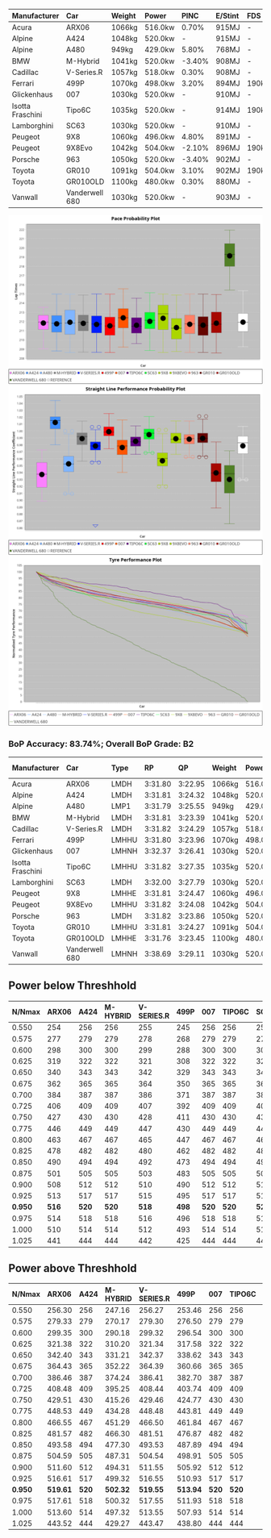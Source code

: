 | Manufacturer     | Car            | Weight | Power   | PINC    | E/Stint | FDS     |
|:-|:-|:-|:-|:-|:-|:-|
| Acura            | ARX06          | 1066kg | 516.0kw | 0.70%   | 915MJ   |    -    |
| Alpine           | A424           | 1048kg | 520.0kw |    -    | 915MJ   |    -    |
| Alpine           | A480           | 949kg  | 429.0kw | 5.80%   | 768MJ   |    -    |
| BMW              | M-Hybrid       | 1041kg | 520.0kw | -3.40%  | 908MJ   |    -    |
| Cadillac         | V-Series.R     | 1057kg | 518.0kw | 0.30%   | 908MJ   |    -    |
| Ferrari          | 499P           | 1070kg | 498.0kw | 3.20%   | 894MJ   | 190kph  |
| Glickenhaus      | 007            | 1030kg | 520.0kw |    -    | 910MJ   |    -    |
| Isotta Fraschini | Tipo6C         | 1035kg | 520.0kw |    -    | 914MJ   | 190kph  |
| Lamborghini      | SC63           | 1030kg | 520.0kw |    -    | 910MJ   |    -    |
| Peugeot          | 9X8            | 1060kg | 496.0kw | 4.80%   | 891MJ   |    -    |
| Peugeot          | 9X8Evo         | 1042kg | 504.0kw | -2.10%  | 896MJ   | 190kph  |
| Porsche          | 963            | 1050kg | 520.0kw | -3.40%  | 902MJ   |    -    |
| Toyota           | GR010          | 1091kg | 504.0kw | 3.10%   | 902MJ   | 190kph  |
| Toyota           | GR010OLD       | 1100kg | 480.0kw | 0.30%   | 880MJ   |    -    |
| Vanwall          | Vanderwell 680 | 1030kg | 520.0kw |    -    | 903MJ   |    -    |

![PACECHART](./IMG/AUTO.png)
![STRAIGHTLINEPERFORMANCECHART](./IMG/AUTO_sp.png)
![TYREPERFORMANCECHART](./IMG/AUTO_tw.png)

### BoP Accuracy: 83.74%; Overall BoP Grade: B2
| Manufacturer     | Car            | Type  | RP      | QP      | Weight | Power¹  | Threshhold | PINC    | Power²   | E/Stint | AVG Vmax  | FDS     | RDLC | L/Stint | BOP-Grade | Model Accuracy | Model Points | Match%  | SimDiff |
|:-|:-|:-|:-|:-|:-|:-|:-|:-|:-|:-|:-|:-|:-|:-|:-|:-|:-|:-|:-|
| Acura            | ARX06          | LMDH  | 3:31.80 | 3:22.95 | 1066kg | 516.0kw | 210.0kph   | 0.70%   | 519.60kw |  915MJ  | 323.41kph |    -    | 1.00 | 12      | +D1       | 100.00%        | 995          | 68.75%  | #       |
| Alpine           | A424           | LMDH  | 3:31.81 | 3:24.32 | 1048kg | 520.0kw | 0.0kph     |    -    | 520.00kw |  915MJ  | 337.38kph |    -    | 1.00 | 12      | ~A1       | 86.43%         | 618          | 95.46%  | #       |
| Alpine           | A480           | LMP1  | 3:31.79 | 3:25.55 |  949kg | 429.0kw | 210.0kph   | 5.80%   | 453.90kw |  768MJ  | 325.67kph |    -    | 0.98 | 11      | ~A1       | 68.63%         | 967          | 100.00% | ±0.76s  |
| BMW              | M-Hybrid       | LMDH  | 3:31.81 | 3:23.39 | 1041kg | 520.0kw | 210.0kph   | -3.40%  | 502.30kw |  908MJ  | 332.54kph |    -    | 1.01 | 12      | +B1       | 93.77%         | 1672         | 89.95%  | #       |
| Cadillac         | V-Series.R     | LMDH  | 3:31.82 | 3:24.29 | 1057kg | 518.0kw | 210.0kph   | 0.30%   | 519.60kw |  908MJ  | 329.73kph |    -    | 1.00 | 12      | ~A1       | 83.12%         | 1921         | 97.87%  | ±0.61s  |
| Ferrari          | 499P           | LMHHU | 3:31.80 | 3:23.96 | 1070kg | 498.0kw | 210.0kph   | 3.20%   | 513.90kw |  894MJ  | 332.17kph | 190kph  | 1.02 | 12      | ~A1       | 69.49%         | 1950         | 100.00% | ±0.93s  |
| Glickenhaus      | 007            | LMHNH | 3:32.37 | 3:26.41 | 1030kg | 520.0kw | 0.0kph     |    -    | 520.00kw |  910MJ  | 332.32kph |    -    | 0.96 | 12      | ~A1       | 89.50%         | 1518         | 100.00% | ±0.13s  |
| Isotta Fraschini | Tipo6C         | LMHHU | 3:31.82 | 3:27.35 | 1035kg | 520.0kw | 0.0kph     |    -    | 520.00kw |  914MJ  | 333.55kph | 190kph  | 1.07 | 12      | +C2       | 73.56%         | 64           | 73.16%  | #       |
| Lamborghini      | SC63           | LMDH  | 3:32.00 | 3:27.79 | 1030kg | 520.0kw | 0.0kph     |    -    | 520.00kw |  910MJ  | 335.28kph |    -    | 1.06 | 12      | +A2       | 95.82%         | 459          | 93.78%  | #       |
| Peugeot          | 9X8            | LMHHE | 3:31.81 | 3:24.47 | 1060kg | 496.0kw | 210.0kph   | 4.80%   | 519.80kw |  891MJ  | 325.64kph |    -    | 1.00 | 12      | -A2       | 88.75%         | 2383         | 94.34%  | ±1.45s  |
| Peugeot          | 9X8Evo         | LMHHU | 3:31.82 | 3:24.08 | 1042kg | 504.0kw | 210.0kph   | -2.10%  | 493.40kw |  896MJ  | 331.12kph | 190kph  | 1.01 | 12      | ~A1       | 66.97%         | 221          | 100.00% | #       |
| Porsche          | 963            | LMDH  | 3:31.82 | 3:23.86 | 1050kg | 520.0kw | 210.0kph   | -3.40%  | 502.30kw |  902MJ  | 331.48kph |    -    | 1.01 | 12      | ~A1       | 81.02%         | 5243         | 99.06%  | ±0.86s  |
| Toyota           | GR010          | LMHHU | 3:31.81 | 3:24.27 | 1091kg | 504.0kw | 210.0kph   | 3.10%   | 519.60kw |  902MJ  | 329.83kph | 190kph  | 1.00 | 12      | ~A1       | 73.70%         | 2701         | 100.00% | ±0.25s  |
| Toyota           | GR010OLD       | LMHHE | 3:31.76 | 3:23.45 | 1100kg | 480.0kw | 210.0kph   | 0.30%   | 481.40kw |  880MJ  | 317.59kph |    -    | 0.99 | 12      | -B1       | 99.03%         | 1536         | 87.96%  | ±0.91s  |
| Vanwall          | Vanderwell 680 | LMHNH | 3:38.69 | 3:29.11 | 1030kg | 520.0kw | 0.0kph     |    -    | 520.00kw |  903MJ  | 324.38kph |    -    | 1.01 | 12      | +Ω2       | 97.01%         | 649          | -44.24% | ±3.27s  |

## Power below Threshhold
| N/Nmax    | ARX06   | A424    | M-HYBRID | V-SERIES.R | 499P    | 007     | TIPO6C  | SC63    | 9X8     | 9X8EVO  | 963     | GR010   | GR010OLD | VANDERWELL 680 | ​     | RPM      | A480       |
|:-|:-|:-|:-|:-|:-|:-|:-|:-|:-|:-|:-|:-|:-|:-|:-|:-|:-|
|  0.550    |  254    |  256    |  256     |  255       |  245    |  256    |  256    |  256    |  244    |  248    |  256    |  248    |  236     |  256           |  ​    |   --     |  0.00      |
|  0.575    |  277    |  279    |  279     |  278       |  268    |  279    |  279    |  279    |  267    |  271    |  279    |  271    |  258     |  279           |  ​    |   --     |  0.00      |
|  0.600    |  298    |  300    |  300     |  299       |  288    |  300    |  300    |  300    |  287    |  291    |  300    |  291    |  277     |  300           |  ​    |   --     |  0.00      |
|  0.625    |  319    |  322    |  322     |  321       |  308    |  322    |  322    |  322    |  307    |  312    |  322    |  312    |  297     |  322           |  ​    |   --     |  0.00      |
|  0.650    |  340    |  343    |  343     |  342       |  329    |  343    |  343    |  343    |  327    |  333    |  343    |  333    |  317     |  343           |  ​    |   --     |  0.00      |
|  0.675    |  362    |  365    |  365     |  364       |  350    |  365    |  365    |  365    |  348    |  354    |  365    |  354    |  337     |  365           |  ​    |   --     |  0.00      |
|  0.700    |  384    |  387    |  387     |  386       |  371    |  387    |  387    |  387    |  369    |  375    |  387    |  375    |  358     |  387           |  ​    |   --     |  0.00      |
|  0.725    |  406    |  409    |  409     |  407       |  392    |  409    |  409    |  409    |  390    |  396    |  409    |  396    |  378     |  409           |  ​    |   --     |  0.00      |
|  0.750    |  427    |  430    |  430     |  428       |  411    |  430    |  430    |  430    |  410    |  416    |  430    |  416    |  397     |  430           |  ​    |   --     |  0.00      |
|  0.775    |  446    |  449    |  449     |  447       |  430    |  449    |  449    |  449    |  429    |  435    |  449    |  435    |  415     |  449           |  ​    |  5000    |  255.38    |
|  0.800    |  463    |  467    |  467     |  465       |  447    |  467    |  467    |  467    |  445    |  453    |  467    |  453    |  431     |  467           |  ​    |  5500    |  301.45    |
|  0.825    |  478    |  482    |  482     |  480       |  462    |  482    |  482    |  482    |  460    |  468    |  482    |  468    |  445     |  482           |  ​    |  6000    |  337.51    |
|  0.850    |  490    |  494    |  494     |  492       |  473    |  494    |  494    |  494    |  471    |  479    |  494    |  479    |  456     |  494           |  ​    |  6500    |  380.57    |
|  0.875    |  501    |  505    |  505     |  503       |  483    |  505    |  505    |  505    |  481    |  489    |  505    |  489    |  466     |  505           |  ​    |  7000    |  425.64    |
|  0.900    |  508    |  512    |  512     |  510       |  490    |  512    |  512    |  512    |  488    |  496    |  512    |  496    |  472     |  512           |  ​    |  7500    |  435.66    |
|  0.925    |  513    |  517    |  517     |  515       |  495    |  517    |  517    |  517    |  493    |  501    |  517    |  501    |  477     |  517           |  ​    |  8000    |  432.65    |
| **0.950** | **516** | **520** | **520**  | **518**    | **498** | **520** | **520** | **520** | **496** | **504** | **520** | **504** | **480**  | **520**        | **​** | **8500** | **435.66** |
|  0.975    |  514    |  518    |  518     |  516       |  496    |  518    |  518    |  518    |  494    |  502    |  518    |  502    |  478     |  518           |  ​    |  9000    |  217.33    |
|  1.000    |  510    |  514    |  514     |  512       |  493    |  514    |  514    |  514    |  491    |  499    |  514    |  499    |  475     |  514           |  ​    |   --     |  0.00      |
|  1.025    |  441    |  444    |  444     |  442       |  425    |  444    |  444    |  444    |  424    |  430    |  444    |  430    |  410     |  444           |  ​    |   --     |  0.00      |

## Power above Threshhold
| N/Nmax    | ARX06      | A424    | M-HYBRID   | V-SERIES.R | 499P       | 007     | TIPO6C  | SC63    | 9X8        | 9X8EVO     | 963        | GR010      | GR010OLD   | VANDERWELL 680 | ​     | RPM      | A480       |
|:-|:-|:-|:-|:-|:-|:-|:-|:-|:-|:-|:-|:-|:-|:-|:-|:-|:-|
|  0.550    |  256.30    |  256    |  247.16    |  256.27    |  253.46    |  256    |  256    |  256    |  256.40    |  243.21    |  247.16    |  256.31    |  237.22    |  256           |  ​    |   --     |  0.00      |
|  0.575    |  279.33    |  279    |  270.17    |  279.30    |  276.50    |  279    |  279    |  279    |  279.43    |  265.22    |  270.17    |  279.34    |  259.24    |  279           |  ​    |   --     |  0.00      |
|  0.600    |  299.35    |  300    |  290.18    |  299.32    |  296.54    |  300    |  300    |  300    |  299.47    |  285.24    |  290.18    |  299.36    |  278.25    |  300           |  ​    |   --     |  0.00      |
|  0.625    |  321.38    |  322    |  310.20    |  321.34    |  317.58    |  322    |  322    |  322    |  321.50    |  305.26    |  310.20    |  321.39    |  298.27    |  322           |  ​    |   --     |  0.00      |
|  0.650    |  342.40    |  343    |  331.21    |  342.37    |  338.62    |  343    |  343    |  343    |  342.53    |  325.27    |  331.21    |  342.41    |  318.29    |  343           |  ​    |   --     |  0.00      |
|  0.675    |  364.43    |  365    |  352.22    |  364.39    |  360.66    |  365    |  365    |  365    |  364.57    |  346.29    |  352.22    |  364.44    |  338.31    |  365           |  ​    |   --     |  0.00      |
|  0.700    |  386.46    |  387    |  374.24    |  386.41    |  382.70    |  387    |  387    |  387    |  386.60    |  367.31    |  374.24    |  386.46    |  359.33    |  387           |  ​    |   --     |  0.00      |
|  0.725    |  408.48    |  409    |  395.25    |  408.44    |  403.74    |  409    |  409    |  409    |  408.64    |  388.33    |  395.25    |  408.49    |  379.35    |  409           |  ​    |   --     |  0.00      |
|  0.750    |  429.51    |  430    |  415.26    |  429.46    |  424.77    |  430    |  430    |  430    |  429.67    |  407.34    |  415.26    |  429.52    |  398.36    |  430           |  ​    |   --     |  0.00      |
|  0.775    |  448.53    |  449    |  434.28    |  448.48    |  443.81    |  449    |  449    |  449    |  448.70    |  426.36    |  434.28    |  448.54    |  416.38    |  449           |  ​    |  5000    |  255.38    |
|  0.800    |  466.55    |  467    |  451.29    |  466.50    |  461.84    |  467    |  467    |  467    |  466.73    |  443.37    |  451.29    |  466.56    |  432.40    |  467           |  ​    |  5500    |  301.45    |
|  0.825    |  481.57    |  482    |  466.30    |  481.51    |  476.87    |  482    |  482    |  482    |  481.75    |  457.39    |  466.30    |  481.58    |  446.41    |  482           |  ​    |  6000    |  337.51    |
|  0.850    |  493.58    |  494    |  477.30    |  493.53    |  487.89    |  494    |  494    |  494    |  493.77    |  468.39    |  477.30    |  493.59    |  457.42    |  494           |  ​    |  6500    |  380.57    |
|  0.875    |  504.59    |  505    |  487.31    |  504.54    |  498.91    |  505    |  505    |  505    |  504.78    |  478.40    |  487.31    |  504.61    |  467.43    |  505           |  ​    |  7000    |  425.64    |
|  0.900    |  511.60    |  512    |  494.31    |  511.55    |  505.92    |  512    |  512    |  512    |  511.80    |  485.41    |  494.31    |  511.61    |  473.43    |  512           |  ​    |  7500    |  435.66    |
|  0.925    |  516.61    |  517    |  499.32    |  516.55    |  510.93    |  517    |  517    |  517    |  516.80    |  490.41    |  499.32    |  516.62    |  478.44    |  517           |  ​    |  8000    |  432.65    |
| **0.950** | **519.61** | **520** | **502.32** | **519.55** | **513.94** | **520** | **520** | **520** | **519.81** | **493.42** | **502.32** | **519.62** | **481.44** | **520**        | **​** | **8500** | **435.66** |
|  0.975    |  517.61    |  518    |  500.32    |  517.55    |  511.93    |  518    |  518    |  518    |  517.80    |  491.41    |  500.32    |  517.62    |  479.44    |  518           |  ​    |  9000    |  217.33    |
|  1.000    |  513.60    |  514    |  497.32    |  513.55    |  507.93    |  514    |  514    |  514    |  513.80    |  488.41    |  497.32    |  513.62    |  476.44    |  514           |  ​    |   --     |  0.00      |
|  1.025    |  443.52    |  444    |  429.27    |  443.47    |  438.80    |  444    |  444    |  444    |  443.69    |  421.36    |  429.27    |  443.53    |  411.38    |  444           |  ​    |   --     |  0.00      |
